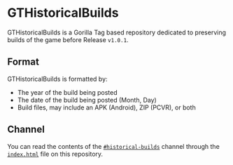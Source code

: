 # GTHistoricalBuilds
GTHistoricalBuilds is a Gorilla Tag based repository dedicated to preserving builds of the game before Release ``v1.0.1``. 
## Format
GTHistoricalBuilds is formatted by:
- The year of the build being posted
- The date of the build being posted (Month, Day)
- Build files, may include an APK (Android), ZIP (PCVR), or both
## Channel
You can read the contents of the [``#historical-builds``](https://discord.com/channels/671854243510091789/671857084291219505) channel through the [``index.html``](https://html-preview.github.io/?url=https://github.com/lunakittyyy/OldGTVersions/blob/main/index.html) file on this repository.
